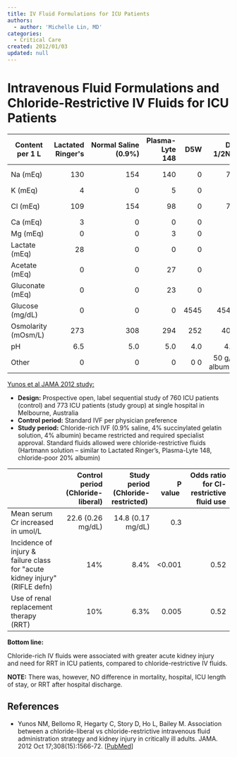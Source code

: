 ```yaml
---
title: IV Fluid Formulations for ICU Patients
authors:
  - author: 'Michelle Lin, MD'
categories:
  - Critical Care
created: 2012/01/03
updated: null
---
```


# Intravenous Fluid Formulations and Chloride-Restrictive IV Fluids for ICU Patients

| Content per 1 L | Lactated Ringer's | Normal Saline (0.9%) | Plasma-Lyte 148 |  D5W | D5 1/2NS | 5% albumin |
|-------------------| -------------: | --------------: | --------------: | ---: | -------: | -------------: |
| Na (mEq)      |               130 |                   154 |             140 |     0 |       77 |        130-160 |
| K (mEq)       |                 4 |                     0 |               5 |     0 |       0  |         &lt; 1 |
| Cl (mEq)      |               109 |                   154 |              98 |     0 |       77 |        130-160 |
| Ca (mEq)      |                 3 |                     0 |               0 |   0   |       0  |             0  |
| Mg (mEq)      |                0  |                    0  |               3 |   0  |       0  |             0  |
| Lactate (mEq) |                28 |                    0  |               0 |   0  |       0  |             0  |
| Acetate (mEq) |                0  |                    0  |              27 |   0  |       0  |             0  |
| Gluconate (mEq) |                0  |                    0  |              23 |   0  |       0  |             0  |
| Glucose (mg/dL) |                0  |                    0  |              0  | 4545 |     4545 |             0  |
| Osmolarity (mOsm/L) |       273 |                   308 |             294 |  252 |      406 |            309 |
| pH             |               6.5 |                   5.0 |             5.0 |  4.0 |      4.5 |        6.4-7.4 |
| Other          |                0  |                    0  |              0  |    0         0  | 50 g/L albumin |

[Yunos et al JAMA 2012 study:](https://www.ncbi.nlm.nih.gov/pubmed/?term=23073953)

- **Design:** Prospective open, label sequential study of 760 ICU patients (control) and 773 ICU patients (study group) at single hospital in Melbourne, Australia
- **Control period:** Standard IVF per physician preference
- **Study period:** Chloride-rich IVF (0.9% saline, 4% succinylated gelatin solution, 4% albumin) became restricted and required specialist approval. Standard fluids allowed were chloride-restrictive fluids (Hartmann solution – similar to Lactated Ringer’s, Plasma-Lyte 148, chloride-poor 20% albumin)

|  |  Control period (Chloride-liberal) | Study period (Chloride-restricted)  |  P value  | Odds ratio for Cl-restrictive  fluid use |
| --- | -----: | ----------------------------------: | --------: | ---------------------------------------: |
| Mean serum Cr increased in umol/L | 22.6 (0.26 mg/dL) | 14.8 (0.17 mg/dL) | 0.3 |               |
| Incidence of injury & failure class for "acute kidney injury" (RIFLE defn) | 14% | 8.4% | &lt;0.001 | 0.52 |
| Use of renal replacement therapy (RRT) |  10% |  6.3% |     0.005 | 0.52 |

**Bottom line:** 

Chloride-rich IV fluids were associated with greater acute kidney injury and need for RRT in ICU patients, compared to chloride-restrictive IV fluids. 

**NOTE:** There was, however, NO difference in mortality, hospital, ICU length of stay, or RRT after hospital discharge.

## References

- Yunos NM, Bellomo R, Hegarty C, Story D, Ho L, Bailey M. Association between a chloride-liberal vs chloride-restrictive intravenous fluid administration strategy and kidney injury in critically ill adults. JAMA. 2012 Oct 17;308(15):1566-72. [[PubMed](https://www.ncbi.nlm.nih.gov/pubmed/?term=23073953)]
